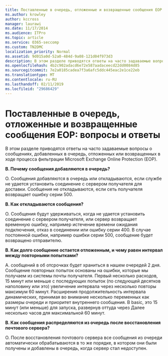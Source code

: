 ```yaml
---
title: Поставленные в очередь, отложенные и возвращенные сообщения EOP вопросы и ответы
ms.author: krowley
author: kccross
manager: laurawi
ms.date: 11/17/2014
ms.audience: ITPro
ms.topic: article
ms.service: O365-seccomp
ms.custom: TN2DMC
localization_priority: Normal
ms.assetid: 9d015a0d-52a0-484d-9a08-121d04f973d3
description: В этом разделе приводятся ответы на часто задаваемые вопросы о сообщениях, добавленных в очередь, отложенных или возвращенных в ходе процесса фильтрации Microsoft Exchange Online Protection (EOP).
ms.openlocfilehash: 4b2c902adacd6e72e587aadaceecd22dd0084d85
ms.sourcegitcommit: 7e2a0185cadea7f3a6afc5ddc445eac2e1ce22eb
ms.translationtype: MT
ms.contentlocale: ru-RU
ms.lasthandoff: 02/11/2019
ms.locfileid: "29686429"
---
```

# <a name="eop-queued-deferred-and-bounced-messages-faq"></a>Поставленные в очередь, отложенные и возвращенные сообщения EOP: вопросы и ответы

В этом разделе приводятся ответы на часто задаваемые вопросы о сообщениях, добавленных в очередь, отложенных или возвращенных в ходе процесса фильтрации Microsoft Exchange Online Protection (EOP).
  
 **В. Почему сообщения добавляются в очередь?**
  
О. Сообщения добавляются в очередь или откладываются, если службе не удается установить соединение с сервером получателя для доставки. Сообщения не откладываются, если сеть получателя возвращает ошибку серии 500.
  
 **В. Как откладываются сообщения?**
  
О. Сообщения будут удерживаться, когда не удается установить соединение с сервером получателя, или сервер возвращает временную ошибку, например истечение времени ожидания подключения, отказ в соединении или ошибку серии 400. В случае постоянной ошибки, например ошибки серии 500, сообщение будет возвращено отправителю.
  
 **В. Как долго сообщение остается отложенным, и чему равен интервал между повторными попытками?**
  
A. сообщений в об отсрочках будет храниться в нашем очередей 2 дня. Сообщение повторных попыток основаны на ошибки, которые мы получаем из системы почты получателя. Первый несколько расходов, 15 минут или меньше с последующих попыток (по следующей десятков наполовину или это) увеличение интервала через несколько повторы максимум 60 минут. Расширения продолжительность интервала динамических, принимая во внимание несколько переменных как размеры очереди и приоритет внутреннего сообщения. В basic, это 15 минут (или меньше) для запуска, развернув оттуда через Далее несколько часов для максимальной 60 минут.
  
 **В. Как сообщения распределяются из очередь после восстановления почтового сервера?**
  
О. После восстановления почтового сервера все сообщения из очереди автоматически обрабатываются в то же порядке, в котором они были получены и добавлены в очередь, когда сервер стал недоступен. 
  

